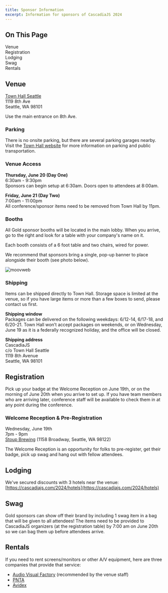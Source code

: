```yaml
---
title: Sponsor Information
excerpt: Information for sponsors of CascadiaJS 2024
---
```

<div id="toc">
<h2>On This Page</h2>
    <ul>
        <li><a href="#venue">Venue</a></li>
        <li><a href="#registration">Registration</a></li>
        <li><a href="#lodging">Lodging</a></li>
        <li><a href="#swag">Swag</a></li>
        <li><a href="#rentals">Rentals</a></li>
    </ul>
</div>

<h2 id="venue">Venue</h2>

[Town Hall Seattle](https://townhallseattle.org/)<br />
1119 8th Ave<br />
Seattle, WA 98101

Use the main entrance on 8th Ave.

### Parking
There is no onsite parking, but there are several parking garages nearby. Visit the [Town Hall website](https://townhallseattle.org/parking/) for more information on parking and public transportation.

### Venue Access
**Thursday, June 20 (Day One)**<br />
6:30am - 9:30pm<br />
Sponsors can begin setup at 6:30am. Doors open to attendees at 8:00am. 

**Friday, June 21 (Day Two)**<br />
7:00am - 11:00pm<br />
All conference/sponsor items need to be removed from Town Hall by 11pm.

### Booths

All Gold sponsor booths will be located in the main lobby. When you arrive, go to the right and look for a table with your company's name on it.

Each booth consists of a 6 foot table and two chairs, wired for power. 

We recommend that sponsors bring a single, pop-up banner to place alongside their booth (see photo below).

![moovweb](/_public/images/past/cjs19-moovweb.jpg)

### Shipping
Items can be shipped directly to Town Hall. Storage space is limited at the venue, so if you have large items or more than a few boxes to send, please contact us first. 

**Shipping window**<br />
Packages can be delivered on the following weekdays: 6/12-14, 6/17-18, and 6/20-21. Town Hall won’t accept packages on weekends, or on Wednesday, June 19 as it is a federally recognized holiday, and the office will be closed.

**Shipping address**<br />
CascadiaJS<br />
c/o Town Hall Seattle<br />
1119 8th Avenue<br />
Seattle, WA 98101

<h2 id="registration">Registration</h2>

Pick up your badge at the Welcome Reception on June 19th, or on the morning of June 20th when you arrive to set up. If you have team members who are arriving later, conference staff will be available to check them in at any point during the conference. 

### Welcome Reception & Pre-Registration
Wednesday, June 19th<br />
7pm - 9pm<br />
[Stoup Brewing](https://www.stoupbrewing.com/capitol-hill/) (1158 Broadway, Seattle, WA 98122)

The Welcome Reception is an opportunity for folks to pre-register, get their badge, pick up swag and hang out with fellow attendees.

<h2 id="lodging">Lodging</h2>

We've secured discounts with 3 hotels near the venue: [https://cascadiajs.com/2024/hotels](https://cascadiajs.com/2024/hotels)

<h2 id="swag">Swag</h2>

Gold sponsors can show off their brand by including 1 swag item in a bag that will be given to all attendees! The items need to be provided to CascadiaJS organizers (at the registration table) by 7:00 am on June 20th so we can bag them up before attendees arrive. 

<h2 id="rentals">Rentals</h2>

If you need to rent screens/monitors or other A/V equipment, here are three companies that provide that service: 

- [Audio Visual Factory](https://www.avfactory.com/) (recommended by the venue staff)
- [PNTA](https://pntagear.com/)
- [Avidex](https://www.avidex.com/locations/seattle-washington)

 
